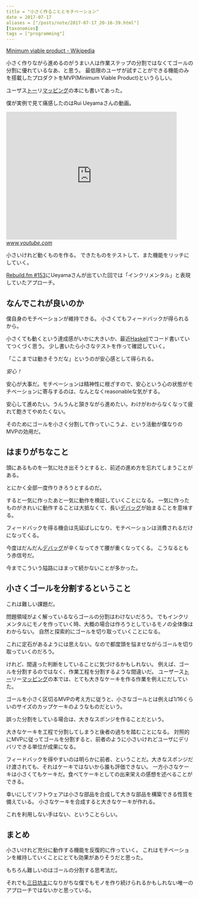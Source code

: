 ```yaml
---
title = "小さく作ることとモチベーション"
date = 2017-07-17
aliases = ["/posts/note/2017-07-17_20-16-39.html"]
[taxonomies]
tags = ["programming"]
---
```


[Minimum viable product - Wikipedia](https://en.wikipedia.org/wiki/Minimum_viable_product)

小さく作りながら進めるのがうまい人は作業ステップの分割ではなくてゴールの分割に優れているなあ、と思う。 最低限のユーザが試すことができる機能のみを搭載したプロダクトをMVP(Minimum Viable Product)というらしい。

ユーザス[トー](http://d.hatena.ne.jp/keyword/%A5%C8%A1%BC)リ[マッピング](http://d.hatena.ne.jp/keyword/%A5%DE%A5%C3%A5%D4%A5%F3%A5%B0)の本にも書いてあった。

僕が実例で見て痛感したのはRui Ueyamaさんの動画。

<iframe width="459" height="344" src="https://www.youtube.com/embed/JAtN0TGrNE4?feature=oembed" frameborder="0" allowfullscreen></iframe><cite class="hatena-citation"><a href="https://www.youtube.com/watch?v=JAtN0TGrNE4">www.youtube.com</a></cite>

小さいけれど動くものを作る。 できたものをテストして、また機能をリッチにしていく。

[Rebuild.fm #153](https://rebuild.fm/153/)にUeyamaさんが出ていた回では「インクリメンタル」と表現していたアプローチ。

## なんでこれが良いのか

僕自身のモチベーションが維持できる。 小さくてもフィードバックが得られるから。

小さくても動くという達成感がいかに大きいか、最近[Haskell](http://d.hatena.ne.jp/keyword/Haskell)でコード書いていてつくづく思う。 少し書いたら小さなテストを作って確認していく。

「ここまでは動きそうだな」というのが安心感として得られる。

_安心！_

安心が大事だ。モチベーションは精神性に根ざすので、安心という心の状態がモチベーションに寄与するのは、なんとなくreasonableな気がする。

安心して進めたい。うんうんと頷きながら進めたい。わけがわからなくなって疲れて飽きてやめたくない。

そのためにゴールを小さく分割して作っていこうよ、という活動が僕なりのMVPの効用だ。

## はまりがちなこと

頭にあるものを一気に吐き出そうとすると、前述の進め方を忘れてしまうことがある。

とにかく全部一度作りきろうとするのだ。

すると一気に作ったあと一気に動作を検証していくことになる。 一気に作ったものがきれいに動作することは大抵なくて、長い[デバッグ](http://d.hatena.ne.jp/keyword/%A5%C7%A5%D0%A5%C3%A5%B0)が始まることを意味する。

フィードバックを得る機会は先延ばしになり、モチベーションは消費されるだけになってくる。

今度はだんだん[デバッグ](http://d.hatena.ne.jp/keyword/%A5%C7%A5%D0%A5%C3%A5%B0)が辛くなってきて腰が重くなってくる。 こうなるともう赤信号だ。

今までこういう隘路にはまって続かないことが多かった。

## 小さくゴールを分割するということ

これは難しい課題だ。

問題領域がよく解っているならゴールの分割はわけないだろう。 でもインクリメンタルにモノを作っていく時、大概の場合は作ろうとしているモノの全体像はわからない。 自然と探索的にゴールを切り取っていくことになる。

これに定石があるようには思えない。なので都度頭を悩ませながらゴールを切り取っていくのだろう。

けれど、間違った判断をしていることに気づけるかもしれない。 例えば、ゴールを分割するのではなく、作業工程を分割するような間違いだ。 ユーザース[トー](http://d.hatena.ne.jp/keyword/%A5%C8%A1%BC)リー[マッピング](http://d.hatena.ne.jp/keyword/%A5%DE%A5%C3%A5%D4%A5%F3%A5%B0)の本では、とても大きなケーキを作る作業を例えにだしていた。

ゴールを小さく区切るMVPの考え方に従うと、小さなゴールとは例えば1/16くらいのサイズのカップケーキのようなものだという。

誤った分割をしている場合は、大きなスポンジを作ることだという。

大きなケーキを工程で分割してしまうと後者の過ちを踏むことになる。 対照的にMVPに従ってゴールを分割すると、前者のように小さいけれどユーザにデリバリできる単位が成果になる。

フィードバックを得やすいのは明らかに前者、ということだ。大きなスポンジだけ渡されても、それはケーキではないから誰も評価できない。 一方小さなケーキは小さくてもケーキだ。食べてケーキとしての出来栄えの感想を述べることができる。

幸いにしてソフトウェアは小さな部品を合成して大きな部品を構築できる性質を備えている。 小さなケーキを合成すると大きなケーキが作れる。

これを利用しない手はない、ということらしい。

## まとめ

小さいけれど充分に動作する機能を反復的に作っていく。 これはモチベーションを維持していくことにとても効果がありそうだと思った。

もちろん難しいのはゴールの分割する思考法だ。

それでも[三日坊主](http://d.hatena.ne.jp/keyword/%BB%B0%C6%FC%CB%B7%BC%E7)になりがちな僕でもモノを作り続けられるかもしれない唯一のアプローチではないかと思っている。

